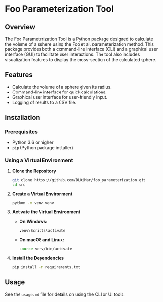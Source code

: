 # Foo Parameterization Tool

## Overview

The Foo Parameterization Tool is a Python package designed to calculate the volume of a sphere using the Foo et al. parameterization method. This package provides both a command-line interface (CLI) and a graphical user interface (GUI) to facilitate user interactions. The tool also includes visualization features to display the cross-section of the calculated sphere.

## Features

- Calculate the volume of a sphere given its radius.
- Command-line interface for quick calculations.
- Graphical user interface for user-friendly input.
- Logging of results to a CSV file.

## Installation

### Prerequisites

- Python 3.6 or higher
- `pip` (Python package installer)

### Using a Virtual Environment

1. **Clone the Repository**

    ```sh
    git clone https://github.com/DLDiMar/foo_parameterization.git
    cd src
    ```

2. **Create a Virtual Environment**

    ```sh
    python -m venv venv
    ```

3. **Activate the Virtual Environment**

    - **On Windows:**

        ```sh
        venv\Scripts\activate
        ```

    - **On macOS and Linux:**

        ```sh
        source venv/bin/activate
        ```

4. **Install the Dependencies**

    ```sh
    pip install -r requirements.txt
    ```

## Usage

See the `usage.md` file for details on using the CLI or UI tools.